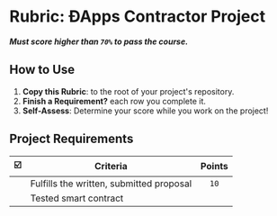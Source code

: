 # Rubric: ÐApps Contractor Project

 _**Must score higher than `70%` to pass the course.**_

## How to Use

1. **Copy this Rubric**: to the root of your project's repository.
2. **Finish a Requirement?** each row you complete it.
3. **Self-Assess**: Determine your score while you work on the project!

## Project Requirements

|  ☑️   | Criteria                                 | Points |
| :---: | ---------------------------------------- | :----: |
|       | Fulfills the written, submitted proposal |  `10`  |
|       | Tested smart contract                    |        |
